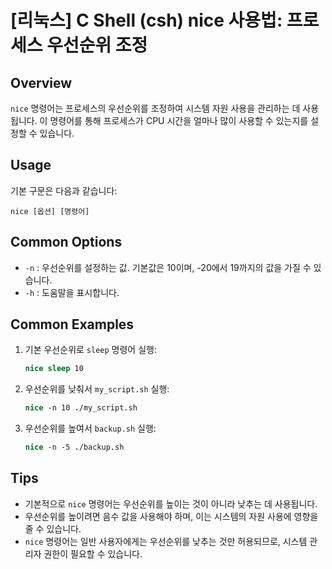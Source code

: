 # [리눅스] C Shell (csh) nice 사용법: 프로세스 우선순위 조정

## Overview
`nice` 명령어는 프로세스의 우선순위를 조정하여 시스템 자원 사용을 관리하는 데 사용됩니다. 이 명령어를 통해 프로세스가 CPU 시간을 얼마나 많이 사용할 수 있는지를 설정할 수 있습니다.

## Usage
기본 구문은 다음과 같습니다:

```
nice [옵션] [명령어]
```

## Common Options
- `-n` : 우선순위를 설정하는 값. 기본값은 10이며, -20에서 19까지의 값을 가질 수 있습니다.
- `-h` : 도움말을 표시합니다.

## Common Examples
1. 기본 우선순위로 `sleep` 명령어 실행:
   ```csh
   nice sleep 10
   ```

2. 우선순위를 낮춰서 `my_script.sh` 실행:
   ```csh
   nice -n 10 ./my_script.sh
   ```

3. 우선순위를 높여서 `backup.sh` 실행:
   ```csh
   nice -n -5 ./backup.sh
   ```

## Tips
- 기본적으로 `nice` 명령어는 우선순위를 높이는 것이 아니라 낮추는 데 사용됩니다.
- 우선순위를 높이려면 음수 값을 사용해야 하며, 이는 시스템의 자원 사용에 영향을 줄 수 있습니다.
- `nice` 명령어는 일반 사용자에게는 우선순위를 낮추는 것만 허용되므로, 시스템 관리자 권한이 필요할 수 있습니다.